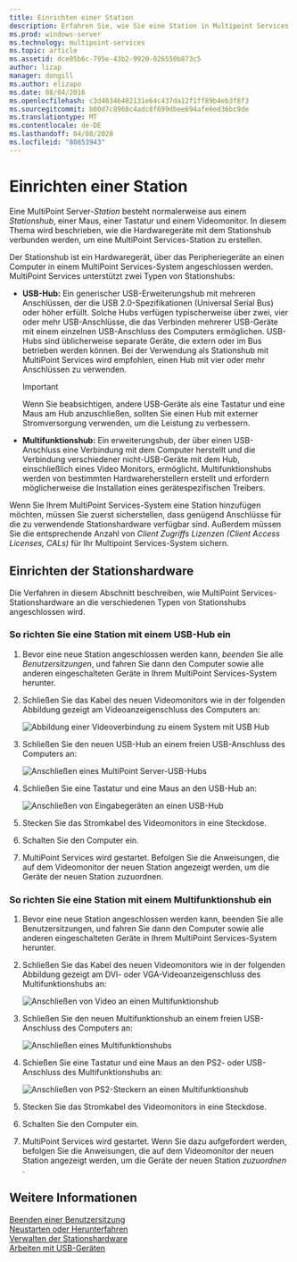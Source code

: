 ```yaml
---
title: Einrichten einer Station
description: Erfahren Sie, wie Sie eine Station in Multipoint Services einrichten.
ms.prod: windows-server
ms.technology: multipoint-services
ms.topic: article
ms.assetid: dce05b6c-795e-43b2-9920-026550b873c5
author: lizap
manager: dongill
ms.author: elizapo
ms.date: 08/04/2016
ms.openlocfilehash: c3d40346402131e64c437da12f1ff89b4eb3f8f3
ms.sourcegitcommit: b00d7c8968c4adc8f699dbee694afe6ed36bc9de
ms.translationtype: MT
ms.contentlocale: de-DE
ms.lasthandoff: 04/08/2020
ms.locfileid: "80853943"
---
```

# <a name="set-up-a-station"></a>Einrichten einer Station
Eine MultiPoint Server-*Station* besteht normalerweise aus einem *Stationshub*, einer Maus, einer Tastatur und einem Videomonitor. In diesem Thema wird beschrieben, wie die Hardwaregeräte mit dem Stationshub verbunden werden, um eine MultiPoint Services-Station zu erstellen.  
  
Der Stationshub ist ein Hardwaregerät, über das Peripheriegeräte an einen Computer in einem MultiPoint Services-System angeschlossen werden. MultiPoint Services unterstützt zwei Typen von Stationshubs:  
  
-   **USB-Hub:** Ein generischer USB-Erweiterungshub mit mehreren Anschlüssen, der die USB 2.0-Spezifikationen (Universal Serial Bus) oder höher erfüllt. Solche Hubs verfügen typischerweise über zwei, vier oder mehr USB-Anschlüsse, die das Verbinden mehrerer USB-Geräte mit einem einzelnen USB-Anschluss des Computers ermöglichen. USB-Hubs sind üblicherweise separate Geräte, die extern oder im Bus betrieben werden können. Bei der Verwendung als Stationshub mit MultiPoint Services wird empfohlen, einen Hub mit vier oder mehr Anschlüssen zu verwenden.  
  
    > [!IMPORTANT]  
    > Wenn Sie beabsichtigen, andere USB-Geräte als eine Tastatur und eine Maus am Hub anzuschließen, sollten Sie einen Hub mit externer Stromversorgung verwenden, um die Leistung zu verbessern.  
  
-   **Multifunktionshub:** Ein erweiterungshub, der über einen USB-Anschluss eine Verbindung mit dem Computer herstellt und die Verbindung verschiedener nicht-USB-Geräte mit dem Hub, einschließlich eines Video Monitors, ermöglicht. Multifunktionshubs werden von bestimmten Hardwareherstellern erstellt und erfordern möglicherweise die Installation eines gerätespezifischen Treibers.  
  
Wenn Sie Ihrem MultiPoint Services-System eine Station hinzufügen möchten, müssen Sie zuerst sicherstellen, dass genügend Anschlüsse für die zu verwendende Stationshardware verfügbar sind. Außerdem müssen Sie die entsprechende Anzahl von *Client Zugriffs Lizenzen (Client Access Licenses, CALs)* für Ihr Multipoint Services-System sichern.  
  
## <a name="setting-up-station-hardware"></a>Einrichten der Stationshardware  
Die Verfahren in diesem Abschnitt beschreiben, wie MultiPoint Services-Stationshardware an die verschiedenen Typen von Stationshubs angeschlossen wird.  
  
### <a name="to-set-up-a-station-with-a-usb-hub"></a>So richten Sie eine Station mit einem USB-Hub ein  
  
1.  Bevor eine neue Station angeschlossen werden kann, *beenden* Sie alle *Benutzersitzungen*, und fahren Sie dann den Computer sowie alle anderen eingeschalteten Geräte in Ihrem MultiPoint Services-System herunter.  
  
2.  Schließen Sie das Kabel des neuen Videomonitors wie in der folgenden Abbildung gezeigt am Videoanzeigenschluss des Computers an:  
  
    ![Abbildung einer Videoverbindung zu einem System mit USB Hub](./media/WMSVideoConnection.gif)  
  
3.  Schließen Sie den neuen USB-Hub an einem freien USB-Anschluss des Computers an:  
  
    ![Anschließen eines MultiPoint Server-USB-Hubs](./media/WMSUSBHubConnection.gif)  
  
4.  Schließen Sie eine Tastatur und eine Maus an den USB-Hub an:  
  
    ![Anschließen von Eingabegeräten an einen USB-Hub](./media/WMSUSBDeviceConnection.gif)  
  
5.  Stecken Sie das Stromkabel des Videomonitors in eine Steckdose.  
  
6.  Schalten Sie den Computer ein.  
  
7.  MultiPoint Services wird gestartet. Befolgen Sie die Anweisungen, die auf dem Videomonitor der neuen Station angezeigt werden, um die Geräte der neuen Station zuzuordnen.  
  
### <a name="to-set-up-a-station-with-a-multifunction-hub"></a>So richten Sie eine Station mit einem Multifunktionshub ein  
  
1.  Bevor eine neue Station angeschlossen werden kann, beenden Sie alle Benutzersitzungen, und fahren Sie dann den Computer sowie alle anderen eingeschalteten Geräte in Ihrem MultiPoint Services-System herunter.  
  
2.  Schließen Sie das Kabel des neuen Videomonitors wie in der folgenden Abbildung gezeigt am DVI- oder VGA-Videoanzeigenschluss des Multifunktionshubs an:  
  
    ![Anschließen von Video an einen Multifunktionshub](./media/WMSMultifunctionHubVideoConnection.gif)  
  
3.  Schließen Sie den neuen Multifunktionshub an einem freien USB-Anschluss des Computers an:  
  
    ![Anschließen eines Multifunktionshubs](./media/WMSMultifunctionHubConnection.gif)  
  
4.  Schießen Sie eine Tastatur und eine Maus an den PS2- oder USB-Anschluss des Multifunktionshubs an:  
  
    ![Anschließen von PS2-Steckern an einen Multifunktionshub](./media/WMSMultifunctionHubPS2Connection.gif)  
  
5.  Stecken Sie das Stromkabel des Videomonitors in eine Steckdose.  
  
6.  Schalten Sie den Computer ein.  
  
7.  MultiPoint Services wird gestartet. Wenn Sie dazu aufgefordert werden, befolgen Sie die Anweisungen, die auf dem Videomonitor der neuen Station angezeigt werden, um die Geräte der neuen Station *zuzuordnen* .  
  
## <a name="see-also"></a>Weitere Informationen  
[Beenden einer Benutzersitzung](End-a-User-Session.md)  
[Neustarten oder Herunterfahren](Restart-or-Shut-Down.md)  
[Verwalten der Stationshardware](Manage-Station-Hardware.md)  
[Arbeiten mit USB-Geräten](Work-with-USB-Devices.md)